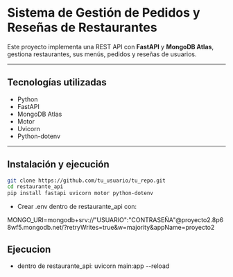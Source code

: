 # Sistema de Gestión de Pedidos y Reseñas de Restaurantes

Este proyecto implementa una REST API con **FastAPI** y **MongoDB Atlas**, gestiona restaurantes, sus menús, pedidos y reseñas de usuarios.

---

##  Tecnologías utilizadas

- Python
- FastAPI
- MongoDB Atlas
- Motor 
- Uvicorn
- Python-dotenv 

---

## Instalación y ejecución

```bash
git clone https://github.com/tu_usuario/tu_repo.git
cd restaurante_api
pip install fastapi uvicorn motor python-dotenv
```

- Crear .env dentro de restaurante_api con:

MONGO_URI=mongodb+srv://"USUARIO":"CONTRASEÑA"@proyecto2.8p68wf5.mongodb.net/?retryWrites=true&w=majority&appName=proyecto2

## Ejecucion
- dentro de restaurante_api:
uvicorn main:app --reload


